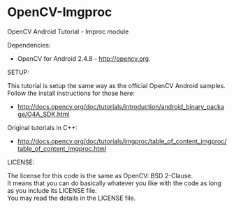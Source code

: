 OpenCV-Imgproc
==============

OpenCV Android Tutorial - Improc module

Dependencies:

- OpenCV for Android 2.4.8 - http://opencv.org.

SETUP:

This tutorial is setup the same way as the official OpenCV Android samples.
Follow the install instructions for those here: 

- http://docs.opencv.org/doc/tutorials/introduction/android_binary_package/O4A_SDK.html

Original tutorials in C++:

- http://docs.opencv.org/doc/tutorials/imgproc/table_of_content_imgproc/table_of_content_imgproc.html

LICENSE:


The license for this code is the same as OpenCV: BSD 2-Clause.  
It means that you can do basically whatever you like with the code as long as you include its LICENSE file.  
You may read the details in the LICENSE file. 

